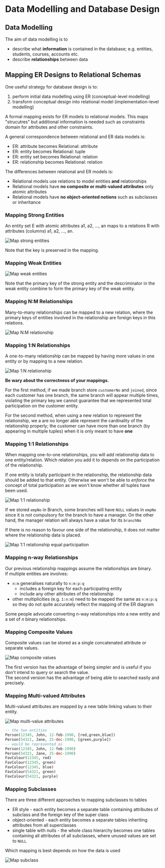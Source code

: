 # Data Modelling and Database Design

## Data Modelling

The aim of data modelling is to

- describe what **information** is contained in the database; e.g. entities, students, courses, accounts etc.
- describe **relationships** between data
## Mapping ER Designs to Relational Schemas

One useful strategy for database design is to:

1. perform initial data modelling using ER (conceptual-level modelling)
2. transform conceptual design into relational model (implementation-level modelling)

A formal mapping exists for ER models to relational models. This maps "strucutres" but additional information is needed such as constraints domain for attributes and other constraints.

A general correspondence between relational and ER data models is:

- ER: attribute becomes Relational: attribute
- ER: entity becomes Relational: tuple
- ER: entity set becomes Relational: relation
- ER: relationship becomes Relational: relation

The differences between relational and ER models is:

- Relational models use relations to model entities **and** relationships
- Relational models have **no composite or multi-valued attributes** only atomic attributes
- Relational models have **no object-oriented notions** such as subclasses or inheritance

### Mapping Strong Entities

An entity set E with atomic attributes a1, a2, ..., an maps to a relations R with attributes (columns) a1, a2, ..., an.

![Map strong entities](imgs/2-19_map-strong-entities.png)

Note that the key is preserved in the mapping.

### Mapping Weak Entities

![Map weak entities](imgs/2-20_map-weak-entities.png)

Note that the primary key of the strong entity and the descriminator in the weak entity combine to form the primary key of the weak entity.

### Mapping N:M Relationships

Many-to-many relationships can be mapped to a new relation, where the primary keys of entities involved in the relationship are foreign keys in this relations. 

![Map N:M relationship](imgs/2-21_map-nm-rel.png)

### Mapping 1:N Relationships

A one-to-many relationship can be mapped by having more values in one entity or by mapping to a new relation.

![Map 1:N relationship](imgs/2-22_map-1n-rel.jpg)

**Be wary about the correctness of your mappings.**

For the first method, if we made branch store `customerNo` and `joined`, since each customer has one branch, the same branch will appear multiple times, violating the primary key.we cannot guarantee that we represented total participation on the customer entity.

For the second method, when using a new relation to represent the relationship, we a are no longer able represent the cardinality of the relationship properly; the customer can have more than one branch (by appearing in multiple tuples) when it is only meant to have **one**

### Mapping 1:1 Relationships

When mapping one-to-one relationships, you will add relationship data to one entity/relation. Which relation you add it to depends on the participation of the relationship. 

If one entity is totally participant in the relationship, the relationship data should be added to that entity. Otherwise we won't be able to _enforce_ the concept of total participation as we won't know whether all tuples have been used.

![Map 1:1 relationship](imgs/2-25_map-11-rel.png)

If we stored `empNo` in Branch, some branches will have `NULL` values in `empNo` since it is not compulsory for the branch to have a manager. On the other hand, the manager relation will always have a value for its `branchNo`

If there is no reason to favour one side of the relationship, it does not matter where the relationship data is placed.

![Map 1:1 relationship equal participation](imgs/2-27_map-11-rel-equal-participation.png)

### Mapping n-way Relationships

Our previous relationship mappings assume the relationships are binary.  
If multiple entities are involves:

- `n:m` generalises naturally to `n:m:p:q`
  - includes a foreign key for each participating entity
  - include any other attributes of the relationship
- other multiplicities (e.g. `1:n:m`) need to be mapped the same as `n:m:p:q` so they do not quite accurately reflect the mapping of the ER diagram

Some people advocate converting n-way relationships into a new entity and a set of _n_ binary relationships.

### Mapping Composite Values

Composite values can be stored as a single concatenated attribute or separate values.

![Map composite values](imgs/2-32_map-composite-values.png)

The first version has the advantage of being simpler and is useful if you don't intend to query or search the value.  
The second version has the advantage of being able to searched easily and precisely.

### Mapping Multi-valued Attributes

Multi-valued attributes are mapped by a new table linking values to their entity.

![Map multi-value attributes](imgs/2-33_map-mva.jpg)

``` sql
-- the two entities
Person(12345, John, 12-feb-1990, [red,green,blue])
Person(54321, Jane, 25-dec-1990, [green,purple])
-- would be represented as
Person(12345, John, 12-feb-1990)
Person(54321, Jane, 25-dec-1990)
FavColour(12345, red)
FavColour(12345, green)
FavColour(12345, blue)
FavColour(54321, green)
FavColour(54321, purple)
```

### Mapping Subclasses

There are three different approaches to mapping subclasses to tables

- ER style - each entity becomes a separate table containing attributes of subclass and the foreign key of the super class
- object-oriented - each entity becomes a separate tables inheriting attributes from all superclasses
- single table with nulls - the whole class hierarchy becomes one tables containing all attributes of all subclasses, where unused values are set to `NULL`

Which mapping is best depends on how the data is used

![Map subclass](imgs/2-38_map-subclass.jpg)
